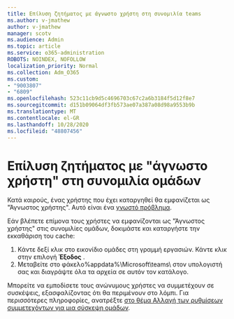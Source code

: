 ```yaml
---
title: Επίλυση ζητήματος με άγνωστο χρήστη στη συνομιλία teams
ms.author: v-jmathew
author: v-jmathew
manager: scotv
ms.audience: Admin
ms.topic: article
ms.service: o365-administration
ROBOTS: NOINDEX, NOFOLLOW
localization_priority: Normal
ms.collection: Adm_O365
ms.custom:
- "9003807"
- "6809"
ms.openlocfilehash: 523c11cb9d5c4696703c67c2a6b3184f5d12f8e7
ms.sourcegitcommit: d151b09064df3fb573ae07a387a08d98a9553b9b
ms.translationtype: MT
ms.contentlocale: el-GR
ms.lasthandoff: 10/28/2020
ms.locfileid: "48807456"
---
```

# <a name="resolving-issue-with-unknown-user-in-teams-chat"></a>Επίλυση ζητήματος με "άγνωστο χρήστη" στη συνομιλία ομάδων

Κατά καιρούς, ένας χρήστης που έχει καταργηθεί θα εμφανίζεται ως "Άγνωστος χρήστης". Αυτό είναι ένα [γνωστό πρόβλημα](https://docs.microsoft.com/microsoftteams/troubleshoot/known-issues/removed-user-appears-as-unknown).

Εάν βλέπετε επίμονα τους χρήστες να εμφανίζονται ως "Άγνωστος χρήστης" στις συνομιλίες ομάδων, δοκιμάστε και καταργήστε την εκκαθάριση του cache:

1.  Κάντε δεξί κλικ στο εικονίδιο ομάδες στη γραμμή εργασιών. Κάντε κλικ στην επιλογή  **Έξοδος** .
2.  Μεταβείτε στο φάκελο%appdata%\Microsoft\teams\ στον υπολογιστή σας και διαγράψτε όλα τα αρχεία σε αυτόν τον κατάλογο.

Μπορείτε να εμποδίσετε τους ανώνυμους χρήστες να συμμετέχουν σε συσκέψεις, εξασφαλίζοντας ότι θα περιμένουν στο λόμπι. Για περισσότερες πληροφορίες, ανατρέξτε [στο θέμα Αλλαγή των ρυθμίσεων συμμετεχόντων για μια σύσκεψη ομάδων](https://support.microsoft.com/office/change-participant-settings-for-a-teams-meeting-53261366-dbd5-45f9-aae9-a70e6354f88e).
